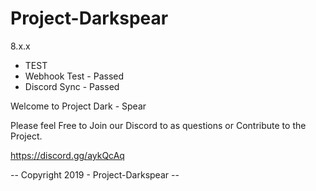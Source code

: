 # Project-Darkspear
8.x.x 

* TEST
* Webhook Test	- Passed
* Discord Sync	- Passed

Welcome to Project Dark - Spear

Please feel Free to Join our Discord to as questions or Contribute to the Project.

https://discord.gg/aykQcAq





-- Copyright 2019 - Project-Darkspear --

